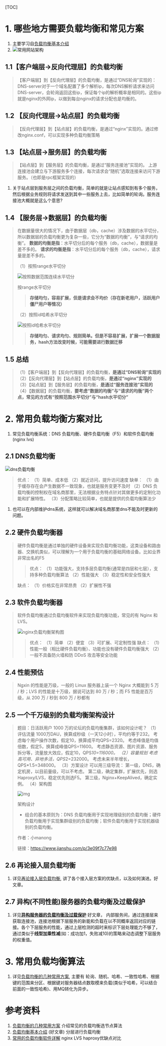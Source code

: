 [TOC]


# 1. 哪些地方需要负载均衡和常见方案
1. 主要学习自[负载均衡基本介绍](<https://www.jianshu.com/p/3e09f7c77e98>)
2. ![常用网站架构](architecture_of_common_web_server.webp)

## 1.1【客户端层->反向代理层】的负载均衡

> 【客户端层】到【反向代理层】的负载均衡，是通过“DNS轮询”实现的：DNS-server对于一个域名配置了多个解析ip，每次DNS解析请求来访问DNS-server，会轮询返回这些ip，保证每个ip的解析概率是相同的。这些ip就是nginx的外网ip，以做到每台nginx的请求分配也是均衡的。

## 1.2 【反向代理层->站点层】的负载均衡

> 【反向代理层】到【站点层】的负载均衡，是通过“nginx”实现的。通过修改nginx.conf，可以实现多种负载均衡策略

## 1.3 【站点层->服务层】的负载均衡

> 【站点层】到【服务层】的负载均衡，是通过“服务连接池”实现的。
> 上游连接池会建立与下游服务多个连接，每次请求会“随机”选取连接来访问下游服务。（也即是rpc框架实现的）

1. 关于站点层到服务层之间的负载均衡，简单的就是让站点感知到有多个服务，然后根据业务规则将请求发送到其中一些服务上去，比如简单的轮询。服务连接池大概就是这么个意思?

## 1.4 【服务层->数据层】的负载均衡

> 在数据量很大的情况下，由于数据层（db，cache）涉及数据的水平切分，所以数据层的负载均衡更为复杂一些，它分为“数据的均衡”，与“请求的均衡”。
>  **数据的均衡是指**：水平切分后的每个服务（db，cache），数据量是差不多的。
>  **请求的均衡是指**：水平切分后的每个服务（db，cache），请求量是差不多的。
>
> （1）按照range水平切分
>
> 
>
> ![按照数据范围连续水平切分](architecture_of_database_horizontal_split.webp)
>
> 按range水平切分
>
> 
>
> > **存储均匀，容易扩展，但是请求会不均价（存在新老用户，活跃用户僵尸用户等情况）**
>
> （2）按照id哈希水平切分
>
> 
>
> ![按照id哈希水平切分](architecture_of_database_split_by_id_hash.webp)
>
> > **存储均匀、请求均匀、规则简单。但是不容易扩展，扩展一个数据服务，hash方法改变时候，可能需要进行数据迁移**
>
> 

## 1.5 总结

> （1）【客户端层】到【反向代理层】的负载均衡，**是通过“DNS轮询”实现的**
>  （2）【反向代理层】到【站点层】的负载均衡，**是通过“nginx”实现的**
>  （3）【站点层】到【服务层】的负载均衡，**是通过“服务连接池”实现的**
>  （4）【数据层】的负载均衡，**要考虑“数据的均衡”与“请求的均衡”两个点，常见的方式有“按照范围水平切分”与“hash水平切分”**

# 2. 常用负载均衡方案对比

1. 常见负载均衡系统：DNS 负载均衡、硬件负载均衡（F5）和软件负载均衡(nginx lvs)

## 2.1 DNS负载均衡

![dns负载均衡](architecture_of_request_split_example_dns.webp)

> 优点：
>  （1）简单、成本低
>  （2）就近访问，提升访问速度
>  缺单：
>  （1）由于缓存存在会产生数据不一致现象，也就是服务变更不及时
>  （2）DNS 负载均衡的控制权在域名商那里，无法根据业务特点针对其做更多的定制化功能和扩展特性。
>  （3）分配策略比较简单，也就是提供的负载均衡算法少

1. 也可以在内部维护dns系统，这样就可以解决域名商那里dns不能及时更新的问题。

## 2.2 硬件负载均衡器

> 硬件负载均衡是通过单独的硬件设备来实现负载均衡功能，这类设备和路由器、交换机类似，可以理解为一个用于负载均衡的基础网络设备。比如业界非常出名的F5
>
> > 优点：
> >  （1）功能强大，支持多层负载均衡(通常是四层和七层），支持多种负载均衡算法
> >  （2）性能强大
> >  （3）稳定性和安全性强大
>
> 缺点：
>  （1）价格实在非常昂贵
>  （2）扩展性不强

## 2.3  软件负载均衡器

> 软件负载均衡通过负载均衡软件来实现负载均衡功能，常见的有 Nginx 和 LVS。
>
> 
>
> ![nginx负载均衡架构图](architecture_of_request_split_example_nginx.webp)
>
> 
>
> > 优点：
> >  （1）简单
> >  （2）便宜
> >  （3）可扩展、可定制性强
> >  缺点：
> >  （1）性能一般（相比硬件负载均衡）、功能也没有硬件负载均衡强大
> >  （2）一般不具备防火墙和防 DDoS 攻击等安全功能

## 2.4 性能预估

> Ngxin 的性能是万级，一般的 Linux 服务器上装一个 Nginx 大概能到 5 万 / 秒；LVS 的性能是十万级，据说可达到 80 万 / 秒；而 F5 性能是百万级，从 200 万 / 秒到 800 万 / 秒都有

## 2.5 一个千万级别的负载均衡架构设计

> 题目：日活跃用户 1000 万的论坛的负载均衡集群，该如何设计呢？
>  （1）评估流量
>  1000万DAU，换算成秒级（一天12小时），平均约等于232。
>  考虑每个用户操作次数，假定10，换算成平均QPS=2320。
>  考虑峰值是均值倍数，假定5，换算成峰值QPS=11600。
>  考虑静态资源、图片资源、服务拆分等，流量放大效应，假定10，QPS*10=116000。 （2）容量规划 考虑高可用、异地多活，QPS*2=232000。
>  考虑未来半年增长，QPS*1.5=348000。
>  （3）方案设计
>  可以用三级导流：
>  第一级，DNS，确定机房，以目前量级，可以不考虑。
>  第二级，确定集群，扩展优先，则选Haproxy/LVS，稳定优先则选F5。
>  第三级，Nginx+KeepAlived，确定实例。
>  （4）架构图
>  
>
> 
>
> ![img](architecture_of_request_split_example.webp)
>
> 架构设计
>
> 
>
> - 组合的基本原则为：DNS 负载均衡用于实现地理级别的负载均衡；硬件负载均衡用于实现集群级别的负载均衡；软件负载均衡用于实现机器级别的负载均衡。
>
> 作者：小manong
>
> 链接：https://www.jianshu.com/p/3e09f7c77e98

## 2.6 再论接入层负载均衡

1. 详见[再论接入层负载均衡](<https://www.jianshu.com/p/3e09f7c77e98>), 讲了各个接入层方案的优缺点，以及如何演进。好文章。

## 2.7 异构(不同性能)服务器的负载均衡及过载保护

1. 详见[**异构服务器的负载均衡及过载保护**](<https://www.jianshu.com/p/3e09f7c77e98>) 好文章， 内部服务间，通过连接层来获取连接池，连接池根据下层服务的新能和负载在以不同概率返回对应的链接。各个下层服务的性能，通过上层检测的超时来标识下层处理能力不够了，通过类似于**线型加乘性减**(如：成功加1，失败减10)的策略来动态调整下层服务的权重值。

# 3. 常用负载均衡算法

1. 详见[负载均衡的几种常用方案](<https://www.cnblogs.com/me115/p/5000465.html#h27>), 主要有 轮询、随机、哈希、一致性哈希、根据键的范围来分区、根据键对服务器结点数取模来负载(类似于哈希，可以结合前面的一致性哈希)、用MQ转化为异步。

# 参考资料

1. [负载均衡的几种常用方案](<https://www.cnblogs.com/me115/p/5000465.html#h27>)  介绍常见的负载均衡选节点算法
2. [负载均衡基本介绍](<https://www.jianshu.com/p/3e09f7c77e98>) (好文章) 分层进行负载均衡
3. [常用的负载均衡软件详解](<https://blog.csdn.net/chengxuyuanyonghu/article/details/78500297>) nginx LVS haproxy优缺点对比

